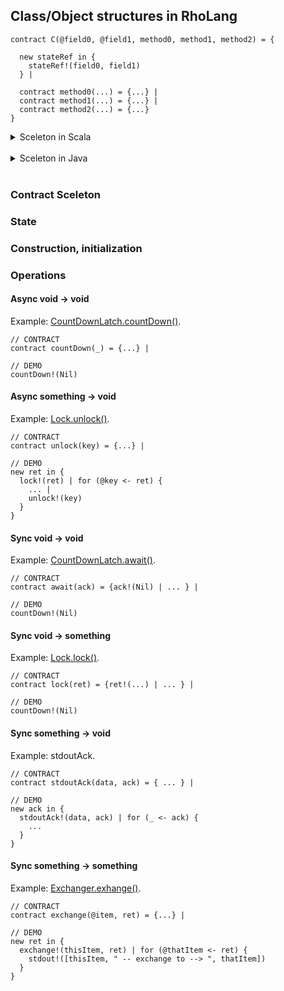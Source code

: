 ## Class/Object structures in RhoLang

```
contract C(@field0, @field1, method0, method1, method2) = {

  new stateRef in {
    stateRef!(field0, field1)
  } |  
  
  contract method0(...) = {...} |  
  contract method1(...) = {...} |  
  contract method2(...) = {...}
}
```

<details><summary>Sceleton in Scala</summary><p>
  
```scala
class C(var field0: Any, var field1: Any) {
  
  def method0(...) = ...
  def method1(...) = ...
  def method2(...) = ...
}
```
</p></details><br/>

<details><summary>Sceleton in Java</summary><p>
  
```java
public class C {

  private Object field0;
  private Object field1;
  public C(Object field0, Object field1) {
    this.field0 = field0;
    this.field1 = field1;
  }
  
  public ... method0(...) {...}
  public ... method1(...) {...}
  public ... method2(...) {...}
}
```
</p></details><br/>

### Contract Sceleton

### State

### Construction, initialization

### Operations

#### Async void -> void
Example: [CountDownLatch.countDown()](CountDownLatch.md).
```
// CONTRACT
contract countDown(_) = {...} |

// DEMO
countDown!(Nil)
```

#### Async something -> void
Example: [Lock.unlock()](Lock.md).
```
// CONTRACT
contract unlock(key) = {...} |

// DEMO
new ret in {
  lock!(ret) | for (@key <- ret) {
    ... |
    unlock!(key)
  }
}
```

#### Sync void -> void
Example: [CountDownLatch.await()](CountDownLatch.md).
```
// CONTRACT
contract await(ack) = {ack!(Nil) | ... } |

// DEMO
countDown!(Nil)
```

#### Sync void -> something
Example: [Lock.lock()](Lock.md).
```
// CONTRACT
contract lock(ret) = {ret!(...) | ... } |

// DEMO
countDown!(Nil)
```

#### Sync something -> void
Example: stdoutAck.
```
// CONTRACT
contract stdoutAck(data, ack) = { ... } |

// DEMO
new ack in {
  stdoutAck!(data, ack) | for (_ <- ack) {
    ...
  }
}
```

#### Sync something -> something
Example: [Exchanger.exhange()](Exchanger.md).
```
// CONTRACT
contract exchange(@item, ret) = {...} |

// DEMO
new ret in {
  exchange!(thisItem, ret) | for (@thatItem <- ret) {
    stdout!([thisItem, " -- exchange to --> ", thatItem])
  }
}
```
